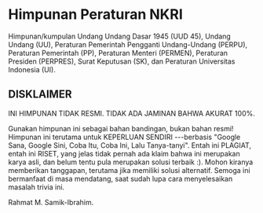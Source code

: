 # Himpunan Peraturan NKRI

Himpunan/kumpulan
Undang Undang Dasar 1945 (UUD 45),
Undang Undang (UU),
Peraturan Pemerintah Pengganti Undang-Undang (PERPU),
Peraturan Pemerintah (PP),
Peraturan Menteri (PERMEN),
Peraturan Presiden (PERPRES),
Surat Keputusan (SK), dan
Peraturan Universitas Indonesia (UI).

## DISKLAIMER

INI HIMPUNAN TIDAK RESMI.
TIDAK ADA JAMINAN BAHWA AKURAT 100%.

Gunakan himpunan ini sebagai bahan bandingan, bukan bahan resmi!
Himpunan ini terutama untuk KEPERLUAN SENDIRI ---berbasis 
"Google Sana, Google Sini, Coba Itu, Coba Ini, Lalu Tanya-tanyi".
Entah ini PLAGIAT, entah ini RISET, yang jelas tidak pernah ada klaim bahwa ini merupakan karya asli, 
dan belum tentu pula merupakan solusi terbaik :).
Mohon kiranya memberikan tanggapan, terutama jika memiliki solusi alternatif.
Semoga ini bermanfaat di masa mendatang, saat sudah lupa cara menyelesaikan masalah trivia ini.

Rahmat M. Samik-Ibrahim.
